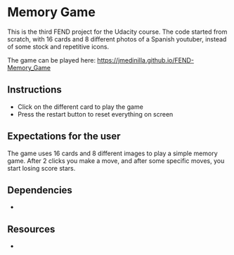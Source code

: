 # Memory Game

This is the third FEND project for the Udacity course. The code started from scratch, with 16 cards and 8 different photos of a Spanish youtuber, instead of some stock and repetitive icons.

The game can be played here: https://jmedinilla.github.io/FEND-Memory_Game

## Instructions

- Click on the different card to play the game
- Press the restart button to reset everything on screen

## Expectations for the user

The game uses 16 cards and 8 different images to play a simple memory game. After 2 clicks you make a move, and after some specific moves, you start losing score stars.

## Dependencies

-

## Resources

-
